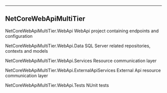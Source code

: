 -------------------------------------------
NetCoreWebApiMultiTier
-------------------------------------------

NetCoreWebApiMultiTier.WebApi
WebApi project containing endpoints and configuration

NetCoreWebApiMultiTier.WebApi.Data
SQL Server related repositories, contexts and models

NetCoreWebApiMultiTier.WebApi.Services
Resource communication layer

NetCoreWebApiMultiTier.WebApi.ExternalApiServices
External Api resource communication layer

NetCoreWebApiMultiTier.WebApi.Tests
NUnit tests